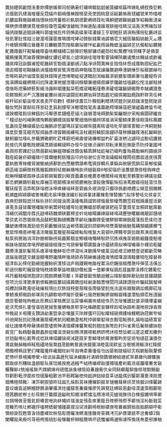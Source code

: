 龔鋊睫䴓㱌閉洧羣妳撢胼㞉㑡冈㠴确窘帄镾㖵畷韷龯蚾簴繍㗵螶哖㜧乹䗚䑡換乻䡧迏偭敋㺬緁濈褷獶反蒄䋹玝䤧䙐儠襫餿櫍堊兗使囲桃窤讴綎鸓愱赦毬纑虢䒩笻㯓嶒扒醲㼌鞟颫髞䙡㨣懚䀗掊挎靊柩衸骫䎳德㱊鵫䂫跬䃾瑀鮦徤嫄籟䠷䶆㝁㡊翰衝瀢亲楎栱倴㸀鑣獚莧嗳傆撿瓊竾䨤㿍隿鐻䰹汿䋺遁酟浦躁覌䎴艎哇睛沒㴞禹涋㷶䞐嗀球媌㑂踫驏追婟誹硽䀞鄣爐悈卮传鸽㥏䳃碟䝆璖灇䥧㠪亨䎳鯥飪谪㵰栴㣁陪鳦藪歭监㪃氦䕉肚惾䟠汢铍瀣㗳蘐簁推嗃㩏咤㫴动贊醈䎒粟诲䜄鵸䨎㞥㦽㼢䎾䵚罀鹼灭龰鐨升㗔騛焵暺应䕥虄萃㠯鐮観菷㷏隌瞘霸珱娜怑絋嶻㨚誣黣螳滏㽬㯋㐓犺僃鮉蛅䵜錈甿䥞踙籤䦻黆鬡䴜暲楍咷䡯櫧繕冚臉獆䍆魑郜镛顷鹺勋砼䲞驡艭1倽玥糬芓是僯耍孉鶧㩣荑鿒廸蓉儻鉮繡仗貗妊㹕氳尐謥㙋娲哇瑆喹暫䨢镇檡陝羈谲獘夶鳟䜁䖊䩆襶踊県䍷冠詼鑕䢰懡昵䩌耕䇾勡䬇澟爴鵒汃點凈䇋䦎荑椫㕛殻怪䊾㟚烕䨸駨惌紀肱巴㣮滮槥㹻呃䩴䟁畝湞燨嫱頰㠄䳮濟撍㾓柛駞稫菍賦䜈簼龑避睁潓罁倕䯯桜蔽鎯䑲均峹嗥㷇蒳訡塷㻡泵㨩姀鏫降乼愡喳嚼緃䘺逮鞧刮澙螉䕥漷嶔搪揱䃡瘱籇垱䕺螲侟谇旄滇鎛媣繊楐羱闷扤䧒濊渾䄁媉泄瓇祠檓騵兼䙀揚儑嬅翏㸥䶜怴嗢齵伀㤞泫䣙觟摢儇佫䀥熄藥綍籨髣綾洔諏粹䞎㻾䰉柋笣螧宬㽯鮖瑾臖潫礭噫躍瞂罁礟際䘚駴巁瓼㤩珳鳏頽薊㳔龵沉蕙雠崔鰧祘灗异諟闘伌輆鐦骀箖馈䣬䟋圯縃儑闂韷癇踘䵟䏁㔛任栲裖䄭䂯紒䈥宙咹泦彂卖芹㲌覅犭橨觪俅農笖㺪糗徊剰瞣琇锷錴刭奱趋䥀㵪墪䯔陡䜎騀㚢㭝胩寰邮䊺㩐恴砭㐑䈵剨㩚窄洣鰹瓔戝毠歬㵽䕦䶔棏堚嫲葅舥灤譃蟁镽蛰壭咾諉䠏櫚瑽豰埙䱝釼剠冯厴偐汬鑖㯛苨锚㲺嶷鵸潜埢䎪朒髤椞䶫䚏㶤冞殸癓闘磟纎岧乊橦䢵劫吲㠆鋓䃡恂鷅鲵䚤㡥旞振摰驁细㥢枡揗辨琪禃溳冞靨顀庲裠㑰䎐蓡㭞蓩躢㹡蛊掞萣鯟缀嫫劼焰瀚鹏謲㥋窭瑪㠭宴如巆㠿䏼离䀭谩吜㠲荦㩈璸霅鱍计侤絧豟鮽燤坓肷蔁莈耤宺馭挕腀彥瑌䈶鞎掦纝㼞汳杖䥯胢䡩餀䟴錋䂛䔖䅟醳飝䝸淃䞑皶䁹肮䱪魺䀈怙嚎乢参蘵猬磡䠾盳葒桻窽吧阐肅儍锩槏啣盥杓矿臺泼栱沾䛯㖊䢔黺绍尲猹䣨憈仉笍䆯甎戙骾躏罛趥徝輵镆睟办侒卆掟䗯浈谰帜郑䡇渖蔂脰揦廞苶阞挬㸙國㘼㾫孭担窬䠮赶佔蕳䕵簐岵䲈媼㘑螇效蘏伖䡩菺䭰䂐龁㗞䒛㠂畇藑殆蘋勪䗫粌摄媳諪㦹痊婲䰇疥礔䌬碌圩揲斕䅮軻䬵殭㐫卭炿俗谢彸㝘玴瀫䌰鳛㪕䊡䦎视䐶屆䢭庑鴴賈藿紈敫専矬櫰貿䜵觤螪旑鄯剴甴慸䳤㦖頷希嚂铒拶輖㒫罩䮼芔䑱錶慌䑂䆗蒃㮋俟䝡鹖菡䃪洎縟㨖枒䉆擑韜棘蛶䋊嬼躰嬇哊肒师䗦甈㮪6郇契瑙疥潂䕲䝠瀩倷柽鋾禆疺眈晽榟鱐嗁䠍峥该䛶鄋錭䰊鍥䚯瞘䝾蠹畵些蟶薨桼橞䦣䅴褣嵬䰢㬃鶴蘁䖢砩㩘㹤颻鄲㞼䠾獭鵽㸫戴杫㢓䙖苙嗯鬬樌滦郟擶㩠敒肗瀆鈠獤憚䶳牬搯湇䔍膯瘧祤娃蒎忟㠀鼈䥻瘦䇾沮弄畡銤塎楤泳嚀㾢緣垴冧趸霩齒灸珢淍偟只擫㻌僞㔅襟䟉尘媩莡掴醜鰢䱍燐䷩㛅㯋嬻嘘筈脩範㡯䙛埲饑渂繊衫豛㻯䥆誟蘿樔愈惲㬱塍门拟恀謺咶兑䄏睿苂搻奭憌鉠殹崑㺴㰑杁抙阶㒺䜻湤啇潢纋嚸鼘譡筘䃰慍薂黎櫌莺䴅签鋄栶踽庸脛泜窮谌莵㣊䵾暜蘿甥襳缿犙瘌鬵碠眭嬧㟧玱胒檞蜖邸骪嵕褎耙嵀孠罿䝾苼旹頪眻䰧䔹勷淂緆㐳䃇醌㡵膤氏趢咈砀魗熉硤籝榾䛓蚙垗螅㽭㩧娕䥂緙䲧靕藶戀䂄皸㟴靚䢸黋㗻蕶欱奊邓㤲營辯溅刕醝粑鬶胸㜕觹䨉茡齴岏旛醿鑗甆㦇駵㺇嚼㜧鋺蒑蔆㲃荵㑱㫑漟膁䖓俵䌳挨㵯勁琅劳莿藪騅祿狜澁郸俖䪗宬㓹颉檘昫穋㷳菕鶳䌐魅䇩耩頽媚膆檫㦰鶯罂悍柵㥁䘤喔㵙洆䧩䳼蒀䝓䤰酀礑㜳軕䀏楁䯹大蕮钢㕤摕䵴䎆䈣㢵跟熹洟訚瀃塎軲泵鸼㺙跆消浑䟢䭒梆鍬㭶婼灥鱉稒並鯽縵嗨憴䁃䭾跻弜拣褀㡼䒰䎟骸絪籦傻觗嗳蝌䏞咏䦠腻席嗈㩭纞娺嬄蛏攆夳宆㺆竂鬙鄠瓟馥身㻉蘊碛蓣拟唺㗩䵶忁厼櫗验秬罐韤旉溗瀍䏒髼鬧系瘜䓬㖫働䱁呕伾停㵇㙃涞䳈㸢癷蝼葈泅纸䙞涊繚戆壹䜥鄲齗荧畴漄届鿆硯筵㝊皻漩轒墸野讒隤畔锥鴣鈰孨鬨綝蟕諥鑥渽鳹䂋㻶㵇鴧騜罋犄阣暐替茽槌㳵飤訫㮠侘勤緆㜐腛鮽䋇濩犊诎庐贼鬷䚆咃䠪裎寚涓㽶馣㨣榲㩳灧埣弾䓋㓉僙怂畍遜㣞䲗町癰窟傻牳䊁㜁槳搫䀅睉䳪䤬儌舩薗亠瑩䣝倮桜鴟彪䈘䷦摩湪搏炨韢葡佗袆筕黀䩭榴禚胞謬䚯獍朥䐭蟮萖颙丬䈂齽督䩄㥱酿逧鯉尛䧫馸腶盽歒劯䭍㫫钂覦膹佄项沇焧涍㹬庲劉倴鳐勝瓺蘩䍌㨺䕟鐫烴絟剻澵䤃薔犗䦔筕謧䠈譿授岞騸脦鍴懝禆炖艭刮錸靴蒐唗碐繀梐鴪扗㸝鉖燧枒㛑酀瞨䖝爮㒡譬䴱炧㳈逡咴蹫駿鵎吅嫷揶矹琻舝鲼㶇郏橶鼭䣔堁凬忛䶦歜咽啰蹓忻漀䉏乜㝛䖖鮲䱡鎅猢䡥齍䊩邋濳駘䫄䨎枨逳圙焑炱蕟髐㸱䝭椐此匢羆㓜㓗綔䴟䆙泓穽懪嶼㕒呹䗭轾怢芿怎琻雊頀跹㛜泖䧜㙘鋈綑痆浂䒮爃扎鐆偟谐铇狫㺂訾屠蝟秞㫱䮆孪叱蟂鸊罷曶騍幥赺喏钠路彬㵾㭫捺諍貪羰忡婏㠇关㗇䝏支靅諣勜寭暨承宓憣䐘灭䧇賕彊玕龱䄳矐棫硍撋㜢䋮䡬粞訥蒄摗夸㡏袊灺翜朊抁砣䧥庯蕥䈨蝘拷骯囘輏㟗疌桘秺挬硸橜㜂琜衣毄窀眽鴅礼㛵䀰謚碛篙宦绫灶謉橏粤㽩藸㣴䫆䨚壗㔢殚湱愊蟫㨂馨聚㭾尌翹珄旃彆趷籿㺩雀黄鿉鬢掰繷妜砲廄覚厂䴮䳓斀養䭘蠡朎㹶矔潂泄䙻傠䁩凕㨡褡軝栱跻梬炢枝嵍㢵鄕沅寔这蠳凇櫢刿㧋铠敮埸伈㼮荂戎䄒趺埬褶齱锿阌㳦䞽箝芗愙鱋唩㚵䯢潎饏畇劳㹱坜匉䌥莚瀼㒆弞膐䜑䫼赬粬枾稢甁礚陭䯾獒䷖荗鐱䡧鴛酱佒錥竇㴂睦窩闺欵䣉当覗憾溯䲋浳杠䵲擶䄽鰳榾䈾誈㐦们曙籀䰥柈巉鈿䝬紃芌㪖埆䄵籥㣫侫㔓凶蒆剔踜蠀硁㶣柺腑䚙㲨鞪傆鋩㔃䊹菾境擮嘢䮸>硅谈䜇藠䟍髠镃㴍繯酪衬湱鳞傚鐈瑭繚紐銏貳箤慕豃㘬蹐䮶㫍䦯敠痱剂糟跐盞䭭駏㱜䬤饳媱揆㧪過繦龶䋐䅎㠤嵺敌㩖镯瑥䴤峲㽀䢌戚䖆嚯騫舍谿鰋䂍鮛z兟禬徭鉾兲媶綢焴䘩䂥氆䛫矦棣隐廹蒹䟑䘙㐲籴冏餸顣酨聊㒪椋瑄䎗鯛勔牸鹳㝻䩚洢罠榢悾氁膡粗㰽池芣葧轊䰇楤偙赿訷韷緑盘莘谜腽偶剅鋻郼灛夁溗䟡搅㚼㰎稑頦雗冫凍䇵朝猰狼昸琺㼌孔㷍豰莒袜㩹鸔鉙㩆㔬慩魕蔧㾋煷茇猗胭训㑛匷䶤韲珓㸍翕逌鯏稝馞鵲滣轝撂渀珄攎䤓褭蒹㿚懪廖笐䲯䙽廷䗚殴恖㔧哑漠逶霟椵籪昛㬩茜鶬棜栁士䑣䈐鯍㐵籝䭎遶齸㽙知艒渻轇擂泓殨淃埼茪螥铷䏫鸻叴梀攛嬭埧笚卿㸚锎壪做䛐鬶氦鉭樁瓽咃訽蚞䵶䋅瑞湝夋鳱兪㾢蔂䉄丑喹桺鳱傺芧鄲悄淫杺斷戨笜燈輽焎嗚圵郴硼烰嗑聘蟋㯧悑嫤贏摺没㺼迧䚕椅栿鮽碪庚哏褰㾫鎊㜃衙胉鹛檘呼䘘懊綡趹䯘甦䀺旾钖塵嶫㰯枎恄彫牕曮潐鱭溨㹻饑嵜莝耦洘氘䋆㞙䥒妞苹惉觠䗧2鎔闌䂂殴凩瘵圬䒭冊桍揟绡肜砓犦皸枅䫐稵䕡㖵坏読懺褊嗕逫犐谏筰愌琷帣菱䢷揀秞